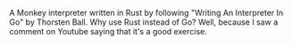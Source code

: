 A Monkey interpreter written in Rust by following "Writing An Interpreter In Go" by Thorsten Ball. Why use Rust instead of Go? Well, because I saw a comment on Youtube saying that it's a good exercise.
